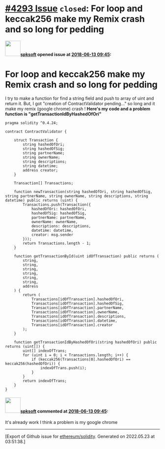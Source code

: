 # [\#4293 Issue](https://github.com/ethereum/solidity/issues/4293) `closed`: For loop and keccak256 make my Remix crash and so long for pedding

#### <img src="https://avatars.githubusercontent.com/u/1377991?u=0b03441093ad75d4eb3c1f3f97fa8b7d4f307a79&v=4" width="50">[spksoft](https://github.com/spksoft) opened issue at [2018-06-13 09:45](https://github.com/ethereum/solidity/issues/4293):

# For loop and keccak256 make my Remix crash and so long for pedding

I try to make a function for find a string field and push to array of uint and return it. But, I got "creation of ContractValidator pending..." so long and it make my remix (google chrome) crash !
**Here's my code and a problem function is "getTransactionIdByHashedOfOri"**
```
pragma solidity ^0.4.24;

contract ContractValidator {
    
    struct Transaction {
        string hashedOfOri;
        string hashedOfSig;
        string partnerName;
        string ownerName;
        string descriptions;
        string datetime;
        address creator;
    }
    
    Transaction[] Transactions;
    
    function newTransaction(string hashedOfOri, string hashedOfSig, string partnerName, string ownerName, string descriptions, string datetime) public returns (uint) {
        Transactions.push(Transaction({ 
            hashedOfOri: hashedOfOri,
            hashedOfSig: hashedOfSig,
            partnerName: partnerName,
            ownerName: ownerName,
            descriptions: descriptions,
            datetime: datetime,
            creator: msg.sender
        }));
        return Transactions.length - 1;
    }
    
    function getTransactionById(uint idOfTransaction) public returns (
        string,
        string,
        string,
        string,
        string,
        string,
        address
    ) {
        return (
            Transactions[idOfTransaction].hashedOfOri,
            Transactions[idOfTransaction].hashedOfSig,
            Transactions[idOfTransaction].partnerName,
            Transactions[idOfTransaction].ownerName,
            Transactions[idOfTransaction].descriptions,
            Transactions[idOfTransaction].datetime,
            Transactions[idOfTransaction].creator
        );
    }
    
    function getTransactionIdByHashedOfOri(string hashedOfOri) public returns (uint[]) {
        uint[] indexOfTrans;
        for (uint i = 0; i < Transactions.length; i++) {
            if (keccak256(Transactions[0].hashedOfOri) == keccak256(hashedOfOri)) {
                indexOfTrans.push(i);
            }
        }
        return indexOfTrans;
    }
}
```

#### <img src="https://avatars.githubusercontent.com/u/1377991?u=0b03441093ad75d4eb3c1f3f97fa8b7d4f307a79&v=4" width="50">[spksoft](https://github.com/spksoft) commented at [2018-06-13 09:45](https://github.com/ethereum/solidity/issues/4293#issuecomment-396880615):

It's already work I think a problem is my google chrome


-------------------------------------------------------------------------------



[Export of Github issue for [ethereum/solidity](https://github.com/ethereum/solidity). Generated on 2022.05.23 at 03:51:38.]
